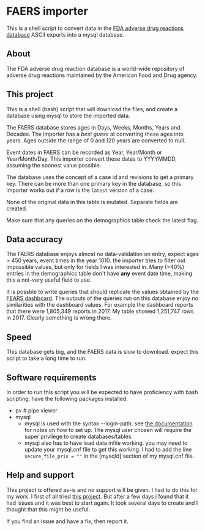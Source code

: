 # FAERS importer
This is a shell script to convert data in the [FDA adverse drug reactions database](https://www.fda.gov/drugs/questions-and-answers-fdas-adverse-event-reporting-system-faers/fda-adverse-event-reporting-system-faers-public-dashboard) ASCII exports into a mysql database.
## About
The FDA adverse drug reaction database is a world-wide repository of adverse drug reactions maintained by the American Food and Drug agency.

## This project
This is a shell (bash) script that will download the files, and create a database using mysql to store the imported data.

The FAERS database stores ages in Days, Weeks, Months, Years and Decades.  The importer has a *best guess* at converting these ages into years. Ages outside the range of 0 and 120 years are converted to null.

Event dates in FAERS can be recorded as Year, Year/Month or Year/Month/Day. This importer convert these dates to YYYYMMDD, assuming the soonest value possible.

The database uses the concept of a case id and revisions to get a primary key. There can be more than one primary key in the database, so this importer works out if a row is the `latest` version of a case.

None of the original data in this table is mutated.  Separate fields are created.

Make sure that any queries on the demographics table check the latest flag.

## Data accuracy
The FAERS database enjoys almost no data-validation on entry, expect ages > 450 years, event times in the year 1010. the importer tries to filter out impossible values, but only for fields I was interested in. Many (>40%) entries in the demographics table don't have **any** event date time, making this a not-very useful field to use.

It is possble to write queries that should replicate the values obtained by the [FEARS dashboard](https://fis.fda.gov/sense/app/95239e26-e0be-42d9-a960-9a5f7f1c25ee/sheet/7a47a261-d58b-4203-a8aa-6d3021737452/state/analysis).  The outputs of the queries run on this database enjoy no similarities with the dashboard values. For example the dashboard reports that there were 1,805,349 reports in 2017. My table showed 1,251,747 rows in 2017. Clearly something is wrong there.

## Speed
This database gets big, and the FAERS data is slow to download. expect this script to take a long time to run.

## Software requirements

In order to run this script you will be expected to have proficiency with bash scripting, have the following packages installed:
 - pv # pipe viewer
 - mysql
   - mysql is used with the syntax --login-path.  see [the documentation](https://dev.mysql.com/doc/refman/8.0/en/mysql-config-editor.html) for notes on how to set up. The mysql user chosen will require the super privilege to create databases/tables.
   - mysql also has to have load data infile working. you may need to update your mysql.cnf file to get this working. I had to add the line `secure_file_priv = ""` in the [mysqld] section of my mysql.cnf file.

## Help and support
This project is offered as-is and no support will be given. I had to do this for my work.  I first of all tried [this project](https://github.com/kylechua/faers-toolkit). But after a few days i found that it had issues and it was best to start again.  It took several days to create and I thought that this might be useful.

If you find an issue and have a fix, then report it.
